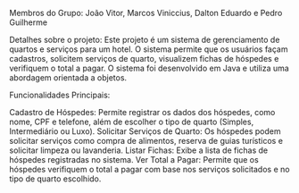 Membros do Grupo: João Vitor, Marcos Viniccius, Dalton Eduardo e Pedro Guilherme

Detalhes sobre o projeto: Este projeto é um sistema de gerenciamento de quartos e serviços para um hotel. O sistema permite que os usuários façam cadastros, solicitem serviços de quarto, visualizem fichas de hóspedes e verifiquem o total a pagar. O sistema foi desenvolvido em Java e utiliza uma abordagem orientada a objetos.

Funcionalidades Principais:

Cadastro de Hóspedes: Permite registrar os dados dos hóspedes, como nome, CPF e telefone, além de escolher o tipo de quarto (Simples, Intermediário ou Luxo).
Solicitar Serviços de Quarto: Os hóspedes podem solicitar serviços como compra de alimentos, reserva de guias turísticos e solicitar limpeza ou lavanderia.
Listar Fichas: Exibe a lista de fichas de hóspedes registradas no sistema.
Ver Total a Pagar: Permite que os hóspedes verifiquem o total a pagar com base nos serviços solicitados e no tipo de quarto escolhido.
